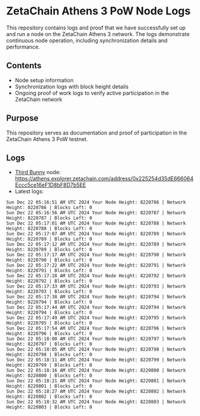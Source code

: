 # ZetaChain Athens 3 PoW Node Logs
This repository contains logs and proof that we have successfully set up and run a node on the ZetaChain Athens 3 network. The logs demonstrate continuous node operation, including synchronization details and performance.

## Contents
- Node setup information
- Synchronization logs with block height details
- Ongoing proof of work logs to verify active participation in the ZetaChain network

## Purpose
This repository serves as documentation and proof of participation in the ZetaChain Athens 3 PoW testnet.

## Logs

- [Third Bunny](https://thirdbunny.xyz/) node: https://athens.explorer.zetachain.com/address/0x225254d35dE666064Eccc5ce16eF1D8bF8D7b5EE
- Latest logs:
```
Sun Dec 22 05:16:51 AM UTC 2024 Your Node Height: 8220786 | Network Height: 8220786 | Blocks Left: 0
Sun Dec 22 05:16:56 AM UTC 2024 Your Node Height: 8220787 | Network Height: 8220787 | Blocks Left: 0
Sun Dec 22 05:17:01 AM UTC 2024 Your Node Height: 8220788 | Network Height: 8220788 | Blocks Left: 0
Sun Dec 22 05:17:07 AM UTC 2024 Your Node Height: 8220789 | Network Height: 8220789 | Blocks Left: 0
Sun Dec 22 05:17:12 AM UTC 2024 Your Node Height: 8220789 | Network Height: 8220789 | Blocks Left: 0
Sun Dec 22 05:17:17 AM UTC 2024 Your Node Height: 8220790 | Network Height: 8220790 | Blocks Left: 0
Sun Dec 22 05:17:22 AM UTC 2024 Your Node Height: 8220791 | Network Height: 8220791 | Blocks Left: 0
Sun Dec 22 05:17:28 AM UTC 2024 Your Node Height: 8220792 | Network Height: 8220792 | Blocks Left: 0
Sun Dec 22 05:17:33 AM UTC 2024 Your Node Height: 8220793 | Network Height: 8220793 | Blocks Left: 0
Sun Dec 22 05:17:38 AM UTC 2024 Your Node Height: 8220794 | Network Height: 8220794 | Blocks Left: 0
Sun Dec 22 05:17:44 AM UTC 2024 Your Node Height: 8220794 | Network Height: 8220794 | Blocks Left: 0
Sun Dec 22 05:17:49 AM UTC 2024 Your Node Height: 8220795 | Network Height: 8220795 | Blocks Left: 0
Sun Dec 22 05:17:54 AM UTC 2024 Your Node Height: 8220796 | Network Height: 8220796 | Blocks Left: 0
Sun Dec 22 05:18:00 AM UTC 2024 Your Node Height: 8220797 | Network Height: 8220797 | Blocks Left: 0
Sun Dec 22 05:18:05 AM UTC 2024 Your Node Height: 8220798 | Network Height: 8220798 | Blocks Left: 0
Sun Dec 22 05:18:11 AM UTC 2024 Your Node Height: 8220799 | Network Height: 8220799 | Blocks Left: 0
Sun Dec 22 05:18:16 AM UTC 2024 Your Node Height: 8220800 | Network Height: 8220800 | Blocks Left: 0
Sun Dec 22 05:18:21 AM UTC 2024 Your Node Height: 8220801 | Network Height: 8220801 | Blocks Left: 0
Sun Dec 22 05:18:27 AM UTC 2024 Your Node Height: 8220802 | Network Height: 8220802 | Blocks Left: 0
Sun Dec 22 05:18:32 AM UTC 2024 Your Node Height: 8220803 | Network Height: 8220803 | Blocks Left: 0
```
